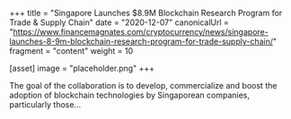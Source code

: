 +++
title = "Singapore Launches $8.9M Blockchain Research Program for Trade & Supply Chain"
date = "2020-12-07"
canonicalUrl = "https://www.financemagnates.com/cryptocurrency/news/singapore-launches-8-9m-blockchain-research-program-for-trade-supply-chain/"
fragment = "content"
weight = 10

[asset]
    image = "placeholder.png"
+++

The goal of the collaboration is to develop, commercialize and boost the 
adoption of blockchain technologies by Singaporean companies, particularly 
those...
